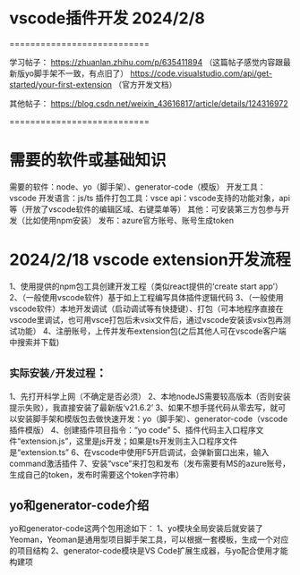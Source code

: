 # vscode插件开发 2024/2/8

===========================

学习帖子：
https://zhuanlan.zhihu.com/p/635411894 （这篇帖子感觉内容跟最新版yo脚手架不一致，有点旧了）
https://code.visualstudio.com/api/get-started/your-first-extension （官方开发文档）

其他帖子：
https://blog.csdn.net/weixin_43616817/article/details/124316972


===========================

# 需要的软件或基础知识
需要的软件：node、yo（脚手架）、generator-code（模版）
开发工具：vscode
开发语言：js/ts
插件打包工具：vsce
api：vscode支持的功能对象，api等（开放了vscode软件的编辑区域、右键菜单等）
其他：可安装第三方包参与开发（比如使用npm安装）
发布：azure官方账号、账号生成token


# 2024/2/18 vscode extension开发流程
1、使用提供的npm包工具创建开发工程（类似react提供的‘create start app’）
2、（一般使用vscode软件）基于如上工程编写具体插件逻辑代码
3、（一般使用vscode软件）本地开发调试（启动调试等有快捷键）、打包（可本地程序直接在vscode里调试，也可用vsce打包后未vsix文件后，通过vscode安装该vsix包再测试功能）
4、注册账号，上传并发布extension包(之后其他人可在vscode客户端中搜索并下载)

## `实际安装/开发过程`：
1、先打开科学上网（不确定是否必须）
2、本地nodeJS需要较高版本（否则安装提示失败），我直接安装了最新版‘v21.6.2’
3、如果不想手搓代码从零去写，就可以安装脚手架和模版包去做快速开发：yo（脚手架）、generator-code（vscode插件模版）
4、创建插件项目指令：“yo code”
5、插件代码主入口程序文件“extension.js”，这里是js开发；如果是ts开发则主入口程序文件是“extension.ts”
6、在vscode中使用F5开启调试，会弹新窗口出来，输入command激活插件
7、安装“vsce”来打包和发布（发布需要有MS的azure账号，生成自己的token，发布时需要这个token字符串）

## yo和generator-code介绍
yo和generator-code这两个包用途如下：
1、yo模块全局安装后就安装了Yeoman，Yeoman是通用型项目脚手架工具，可以根据一套模板，生成一个对应的项目结构
2、generator-code模块是VS Code扩展生成器，与yo配合使用才能构建项